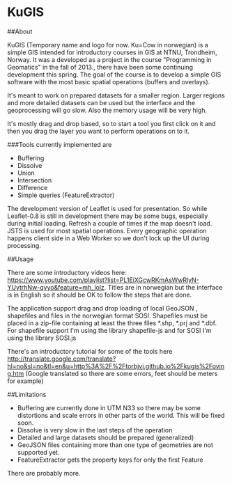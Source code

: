 KuGIS
=====

##About

KuGIS (Temporary name and logo for now. Ku=Cow in norwegian) is a simple GIS intended for introductory courses in GIS at NTNU, Trondheim, Norway. It was a developed as a project in the course "Programming in Geomatics" in the fall of 2013., there have been some continuing development this spring. The goal of the course is to develop a simple GIS software with the most basic spatial operations (buffers and overlays).

It's meant to work on prepared datasets for a smaller region. Larger regions and more detailed datasets can be used but the interface and the geoprocessing will go slow. Also the memory usage will be very high.

It's mostly drag and drop based, so to start a tool you first click on it and then you drag the layer you want to perform operations on to it.


###Tools currently implemented are
* Buffering
* Dissolve
* Union
* Intersection
* Difference
* Simple queries (FeatureExtractor)
 
The development version of Leaflet is used for presentation. So while Leaflet-0.8 is still in development there may be some bugs, especially during initial loading. Refresh a couple of times if the map doesn't load. 
JSTS is used for most spatial operations. Every geographic operation happens client side in a Web Worker so we don't lock up the UI during processing.


##Usage

There are some introductory videos here: https://www.youtube.com/playlist?list=PL1EiXGcwRKmAsWwRlyN-YUytrhNw-qvyo&feature=mh_lolz. Titles are in norwegian but the interface is in English so it should be OK to follow the steps that are done.

The application support drag and drop loading of local GeoJSON , shapefiles and files in the norwegian format SOSI. Shapefiles must be placed in a zip-file containing at least the three files *.shp, *.prj and *.dbf. For shapefile support I'm using the library shapefile-js and for SOSI I'm using the library SOSI.js

There's an introductory tutorial for some of the tools here http://translate.google.com/translate?hl=no&sl=no&tl=en&u=http%3A%2F%2Ftorbjvi.github.io%2Fkugis%2Foving.htm (Google translated so there are some errors, feet should be meters for example)


##Limitations

* Buffering are currently done in UTM N33 so there may be some distortions and scale errors in other parts of the world. This will be fixed soon.
* Dissolve is very slow in the last steps of the operation
* Detailed and large datasets should be prepared (generalized)
* GeoJSON files containing more than one type of geometries are not supported yet.
* FeatureExtractor gets the property keys for only the first Feature

There are probably more.


